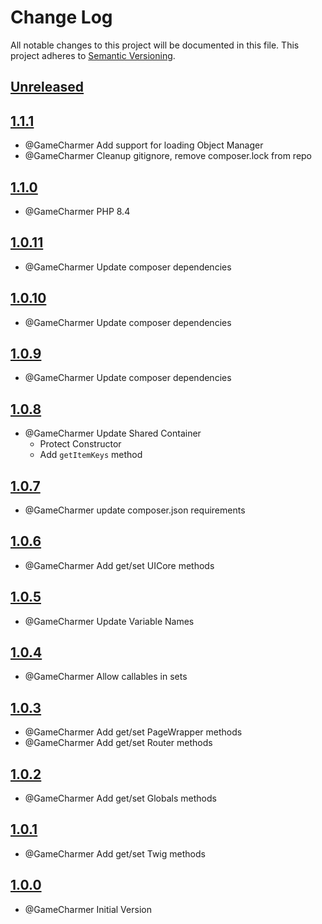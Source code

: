 # Change Log
All notable changes to this project will be documented in this file.
This project adheres to [Semantic Versioning](http://semver.org/).

## [Unreleased](https://github.com/KongHack/Container)



## [1.1.1](https://github.com/KongHack/Container/releases/tag/1.1.1)
- @GameCharmer Add support for loading Object Manager
- @GameCharmer Cleanup gitignore, remove composer.lock from repo



## [1.1.0](https://github.com/KongHack/Container/releases/tag/1.1.0)
- @GameCharmer PHP 8.4



## [1.0.11](https://github.com/KongHack/Container/releases/tag/1.0.11)
- @GameCharmer Update composer dependencies



## [1.0.10](https://github.com/KongHack/Container/releases/tag/1.0.10)
- @GameCharmer Update composer dependencies



## [1.0.9](https://github.com/KongHack/Container/releases/tag/1.0.9)
- @GameCharmer Update composer dependencies



## [1.0.8](https://github.com/KongHack/Container/releases/tag/1.0.8)
- @GameCharmer Update Shared Container
  - Protect Constructor
  - Add `getItemKeys` method



## [1.0.7](https://github.com/KongHack/Container/releases/tag/1.0.7)
- @GameCharmer update composer.json requirements



## [1.0.6](https://github.com/KongHack/Container/releases/tag/1.0.6)
- @GameCharmer Add get/set UICore methods



## [1.0.5](https://github.com/KongHack/Container/releases/tag/1.0.5)
- @GameCharmer Update Variable Names



## [1.0.4](https://github.com/KongHack/Container/releases/tag/1.0.4)
- @GameCharmer Allow callables in sets



## [1.0.3](https://github.com/KongHack/Container/releases/tag/1.0.3)
- @GameCharmer Add get/set PageWrapper methods
- @GameCharmer Add get/set Router methods



## [1.0.2](https://github.com/KongHack/Container/releases/tag/1.0.2)
- @GameCharmer Add get/set Globals methods



## [1.0.1](https://github.com/KongHack/Container/releases/tag/1.0.1)
- @GameCharmer Add get/set Twig methods



## [1.0.0](https://github.com/KongHack/Container/releases/tag/1.0.0)
- @GameCharmer Initial Version


